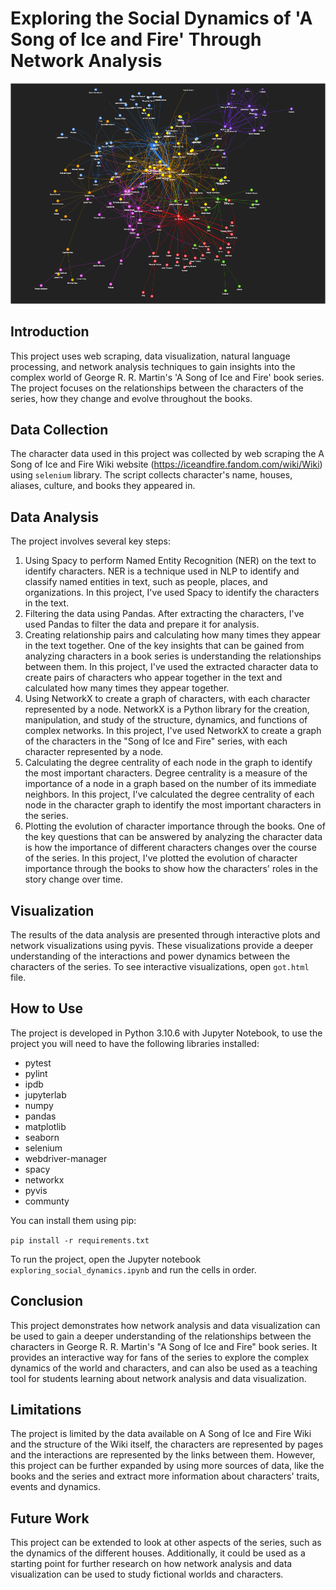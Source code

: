 # Exploring the Social Dynamics of 'A Song of Ice and Fire' Through Network Analysis

![network](characters_community.png)

## Introduction

This project uses web scraping, data visualization, natural language processing, and network analysis techniques to gain insights into the complex world of George R. R. Martin's 'A Song of Ice and Fire' book series. The project focuses on the relationships between the characters of the series, how they change and evolve throughout the books.

## Data Collection

The character data used in this project was collected by web scraping the A Song of Ice and Fire Wiki website (https://iceandfire.fandom.com/wiki/Wiki) using `selenium` library. The script collects character's name, houses, aliases, culture, and books they appeared in.

## Data Analysis

The project involves several key steps:

1. Using Spacy to perform Named Entity Recognition (NER) on the text to identify characters. NER is a technique used in NLP to identify and classify named entities in text, such as people, places, and organizations. In this project, I've used Spacy to identify the characters in the text.
3. Filtering the data using Pandas. After extracting the characters, I've used Pandas to filter the data and prepare it for analysis.
4. Creating relationship pairs and calculating how many times they appear in the text together. One of the key insights that can be gained from analyzing characters in a book series is understanding the relationships between them. In this project, I've used the extracted character data to create pairs of characters who appear together in the text and calculated how many times they appear together.
5. Using NetworkX to create a graph of characters, with each character represented by a node. NetworkX is a Python library for the creation, manipulation, and study of the structure, dynamics, and functions of complex networks. In this project, I've used NetworkX to create a graph of the characters in the "Song of Ice and Fire" series, with each character represented by a node.
6. Calculating the degree centrality of each node in the graph to identify the most important characters. Degree centrality is a measure of the importance of a node in a graph based on the number of its immediate neighbors. In this project, I've calculated the degree centrality of each node in the character graph to identify the most important characters in the series.
7. Plotting the evolution of character importance through the books. One of the key questions that can be answered by analyzing the character data is how the importance of different characters changes over the course of the series. In this project, I've plotted the evolution of character importance through the books to show how the characters' roles in the story change over time.

## Visualization

The results of the data analysis are presented through interactive plots and network visualizations using pyvis. These visualizations provide a deeper understanding of the interactions and power dynamics between the characters of the series. To see interactive visualizations,  open `got.html` file. 

## How to Use

The project is developed in Python 3.10.6 with Jupyter Notebook, to use the project you will need to have the following libraries installed:

* pytest
* pylint
* ipdb
* jupyterlab
* numpy
* pandas
* matplotlib
* seaborn
* selenium
* webdriver-manager
* spacy
* networkx
* pyvis
* communty

You can install them using pip:

```pip install -r requirements.txt```

To run the project, open the Jupyter notebook `exploring_social_dynamics.ipynb` and run the cells in order.

## Conclusion

This project demonstrates how network analysis and data visualization can be used to gain a deeper understanding of the relationships between the characters in George R. R. Martin's "A Song of Ice and Fire" book series. It provides an interactive way for fans of the series to explore the complex dynamics of the world and characters, and can also be used as a teaching tool for students learning about network analysis and data visualization.

## Limitations

The project is limited by the data available on A Song of Ice and Fire Wiki and the structure of the Wiki itself, the characters are represented by pages and the interactions are represented by the links between them. However, this project can be further expanded by using more sources of data, like the books and the series and extract more information about characters' traits, events and dynamics.

## Future Work

This project can be extended to look at other aspects of the series, such as the dynamics of the different houses. Additionally, it could be used as a starting point for further research on how network analysis and data visualization can be used to study fictional worlds and characters.

